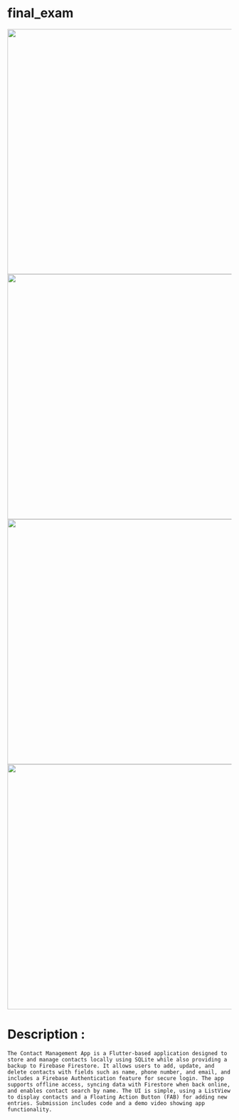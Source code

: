 # final_exam


<div align="center">
  <img height="550"  src="https://github.com/user-attachments/assets/7bf4dadf-2a42-43b6-b2a4-60a4284b9a4a" />
</div>
<div align="center">
  <img height="550"  src="https://github.com/user-attachments/assets/57b3f8ea-cb9a-4f54-b68b-a7820227fb5e" />
</div>
<div align="center">
  <img height="550"  src="https://github.com/user-attachments/assets/e6565e9f-95e8-48cc-8f17-b87acead2f69" />
</div>
<div align="center">
  <img height="550"  src="https://github.com/user-attachments/assets/8b18ea0d-a952-4f1d-9c49-a5a0e48d8fc9" />
</div>

# Description : 
```The Contact Management App is a Flutter-based application designed to store and manage contacts locally using SQLite while also providing a backup to Firebase Firestore. It allows users to add, update, and delete contacts with fields such as name, phone number, and email, and includes a Firebase Authentication feature for secure login. The app supports offline access, syncing data with Firestore when back online, and enables contact search by name. The UI is simple, using a ListView to display contacts and a Floating Action Button (FAB) for adding new entries. Submission includes code and a demo video showing app functionality.```
